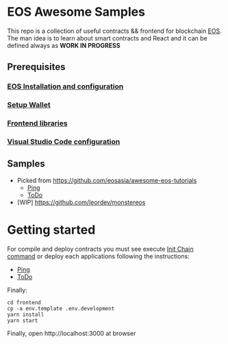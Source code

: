 # EOS Awesome Samples

This repo is a collection of useful contracts && frontend for blockchain [EOS](https://www.eos.io). The man idea is to learn about smart contracts and React and it can be defined always as **WORK IN PROGRESS**

## Prerequisites

### [EOS Installation and configuration](docs/EOS.md)

### [Setup Wallet](docs/Wallet.md)

### [Frontend libraries](docs/FrontEndLibraries.md)

### [Visual Studio Code configuration](docs/VisualStudioCode.md)

## Samples

- Picked from https://github.com/eosasia/awesome-eos-tutorials
  - [Ping](docs/Ping/README.md)
  - [ToDo](docs/ToDo/README.md)
- [WIP] https://github.com/leordev/monstereos

# Getting started

For compile and deploy contracts you must see execute [Init Chain command](docs/EOS.md) or deploy each applications following the instructions:

- [Ping](docs/Ping/README.md)
- [ToDo](docs/ToDo/README.md)

Finally:

```
cd frontend
cp -a env.template .env.development
yarn install
yarn start
```

Finally, open http://localhost:3000 at browser
